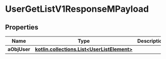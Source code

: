 
# UserGetListV1ResponseMPayload

## Properties
| Name | Type | Description | Notes |
| ------------ | ------------- | ------------- | ------------- |
| **aObjUser** | [**kotlin.collections.List&lt;UserListElement&gt;**](UserListElement.md) |  |  |



